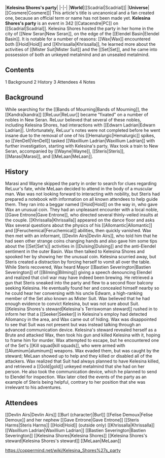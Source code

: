 |**Kelesina Shores's party**|
|-|-|
|**World**|[[Scadrial\|Scadrial]]|
|**Universe**|[[Cosmere\|Cosmere]]|
This article's title is uncanonical and a fan created one, because an official term or name has not been made yet.
**Kelesina Shores's party** is an event in 342 [[Catacendre\|PC]] on [[Scadrial\|Scadrial]]. Kelesina Shores hosted the party in her home in the city of [[New Seran\|New Seran]], on the edge of the [[Elendel Basin\|Elendel Basin]]. It is notable for a number of reasons: [[Wax\|Wax]] encountered both [[Hoid\|Hoid]] and [[Khrissalla\|Khrissalla]], he learned more about the activities of [[Mister Suit\|Mister Suit]] and the [[Set\|Set]], and he came into possession of both an unkeyed metalmind and an unsealed metalmind.

## Contents

1 Background
2 History
3 Attendees
4 Notes


## Background
While searching for the [[Bands of Mourning\|Bands of Mourning]], the [[Kandra\|kandra]] [[ReLuur\|ReLuur]] became "fixated" on a number of nobles in New Seran. ReLuur believed that several of these nobles, including Kelesina Shores, had interactions with [[Edwarn Ladrian\|Edwarn Ladrian]]. Unfortunately, ReLuur's notes were not completed before he went insane due to the removal of one of his [[Hemalurgic\|Hemalurgic]] spikes, so [[VenDell\|VenDell]] tasked [[Waxillium Ladrian\|Waxillium Ladrian]] with further investigation, starting with Kelesina's party. Wax took a train to New Seran, accompanied by [[Wayne\|Wayne]], [[Steris\|Steris]], [[Marasi\|Marasi]], and [[MeLaan\|MeLaan]].

## History
Marasi and Wayne skipped the party in order to search for clues regarding ReLuur's fate, while MeLaan decided to attend in the body of a muscular man. Wax was not looking forward to interacting with nobility, but Steris had prepared a notebook with information on all known attendees to help guide them. They ran into a beggar named [[Hoid\|Hoid]] on the way in, who gave Wax an unusual coin. They had an unpleasant encounter with a local noble, [[Gave Entrone\|Gave Entrone]], who directed several thinly-veiled insults at the couple. [[Khrissalla\|Khrissalla]] appeared on the dance floor and asks Wax several questions about the physics of his [[Allomantic\|Allomantic]] and [[Feruchemical\|Feruchemical]] abilities, then quickly vanished. Wax then met with an informant, [[Devlin Airs\|Devlin Airs]], who told him that he had seen other strange coins changing hands and also gave him some tips about the [[Set\|Set's]] activities in [[Dulsing\|Dulsing]] and the anti-Elendel sentiment in the outer Basin. Wax then talked to Kelesina Shores and spooked her by showing her the unusual coin. Kelesina scurried away, but Steris created a distraction by forcing herself to vomit all over the table.
While Steris recovered, Wax heard Mayor [[Bastien Severington\|Bastien Severington]] of [[Bilming\|Bilming]] giving a speech denouncing Elendel and realized that civil war may have indeed been brewing. He retrieved a gun that Steris sneaked into the party and flew to a second floor balcony seeking Kelesina. He eventually found her and concealed himself nearby so he could hear her conversing with his uncle Edwarn, a high-ranking member of the Set also known as Mister Suit. Wax believed that he had enough evidence to convict Kelesina, but was not sure about Suit. [[Kelesina Shores's steward\|Kelesina's Terriswoman steward]] rushed in to inform her that a [[Seeker\|Seeker]] in Kelesina's employ had detected Allomancy in the area, and Wax came out of hiding.
Wax was disappointed to see that Suit was not present but was instead talking through an advanced communication device. Kelesina's steward revealed herself as a Brute and attacked Wax, then took his gun and killed Kelesina with it, hoping to frame him for murder. Wax attempted to escape, but he encountered one of the Set's [[Kill squad\|kill squads]], who were armed with [[Aluminum\|aluminum]] weapons. Wax evaded them, but was caught by the steward; MeLaan showed up to help and they killed or disabled all of the attackers. Wax realized that Suit had always planned to have Kelesina killed, and retrieved a [[Gold\|gold]] unkeyed metalmind that she had on her person. He also took the communication device, which he planned to send to Elendel for inspection.
Wax later cited the events of the party as an example of Steris being helpful, contrary to her position that she was irrelevant to his adventures.

## Attendees

[[Devlin Airs\|Devlin Airs]]
[[Burl (character)\|Burl]]
[[Felise Demoux\|Felise Demoux]] and her nephew
[[Gave Entrone\|Gave Entrone]]
[[Steris Harms\|Steris Harms]]
[[Hoid\|Hoid]] (outside only)
[[Khrissalla\|Khrissalla]]
[[Waxillium Ladrian\|Waxillium Ladrian]]
[[Bastien Severington\|Bastien Severington]]
[[Kelesina Shores\|Kelesina Shores]]
[[Kelesina Shores's steward\|Kelesina Shores's steward]]
[[MeLaan\|MeLaan]]



https://coppermind.net/wiki/Kelesina_Shores%27s_party